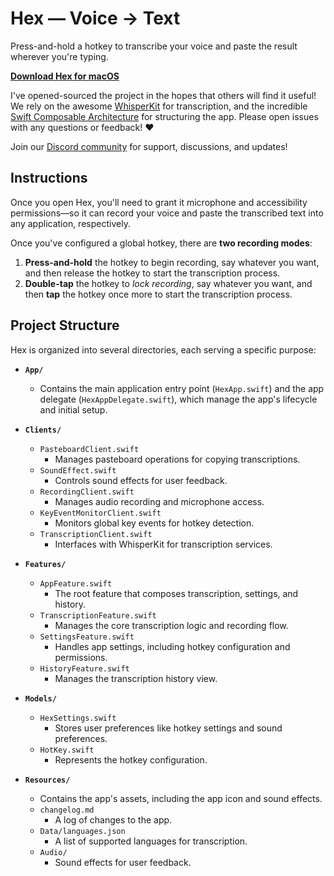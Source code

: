# Hex — Voice → Text

Press-and-hold a hotkey to transcribe your voice and paste the result wherever you're typing.

**[Download Hex for macOS](https://hex-updates.s3.us-east-1.amazonaws.com/hex-latest.dmg)**

I've opened-sourced the project in the hopes that others will find it useful! We rely on the awesome [WhisperKit](https://github.com/argmaxinc/WhisperKit) for transcription, and the incredible [Swift Composable Architecture](https://github.com/pointfreeco/swift-composable-architecture) for structuring the app. Please open issues with any questions or feedback! ❤️

Join our [Discord community](https://discord.gg/5UzVCqWmav) for support, discussions, and updates!

## Instructions

Once you open Hex, you'll need to grant it microphone and accessibility permissions—so it can record your voice and paste the transcribed text into any application, respectively.

Once you've configured a global hotkey, there are **two recording modes**:

1. **Press-and-hold** the hotkey to begin recording, say whatever you want, and then release the hotkey to start the transcription process. 
2. **Double-tap** the hotkey to *lock recording*, say whatever you want, and then **tap** the hotkey once more to start the transcription process.

## Project Structure

Hex is organized into several directories, each serving a specific purpose:

- **`App/`**
	- Contains the main application entry point (`HexApp.swift`) and the app delegate (`HexAppDelegate.swift`), which manage the app's lifecycle and initial setup.
  
- **`Clients/`**
  - `PasteboardClient.swift`
    - Manages pasteboard operations for copying transcriptions.
  - `SoundEffect.swift`
    - Controls sound effects for user feedback.
  - `RecordingClient.swift`
    - Manages audio recording and microphone access.
  - `KeyEventMonitorClient.swift`
    - Monitors global key events for hotkey detection.
  - `TranscriptionClient.swift`
    - Interfaces with WhisperKit for transcription services.

- **`Features/`**
  - `AppFeature.swift`
    - The root feature that composes transcription, settings, and history.
  - `TranscriptionFeature.swift`
    - Manages the core transcription logic and recording flow.
  - `SettingsFeature.swift`
    - Handles app settings, including hotkey configuration and permissions.
  - `HistoryFeature.swift`
    - Manages the transcription history view.

- **`Models/`**
  - `HexSettings.swift`
    - Stores user preferences like hotkey settings and sound preferences.
  - `HotKey.swift`
    - Represents the hotkey configuration.

- **`Resources/`**
  - Contains the app's assets, including the app icon and sound effects.
  - `changelog.md`
    - A log of changes to the app.
  - `Data/languages.json`
    - A list of supported languages for transcription.
  - `Audio/`
    - Sound effects for user feedback.
